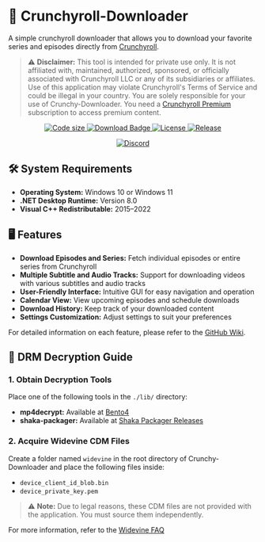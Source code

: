 # 💾 Crunchyroll-Downloader

A simple crunchyroll downloader that allows you to download your favorite series and episodes directly from [Crunchyroll](https://www.crunchyroll.com).

> ⚠️ **Disclaimer:** This tool is intended for private use only. It is not affiliated with, maintained, authorized, sponsored, or officially associated with Crunchyroll LLC or any of its subsidiaries or affiliates. Use of this application may violate Crunchyroll's Terms of Service and could be illegal in your country. You are solely responsible for your use of Crunchy-Downloader. You need a [Crunchyroll Premium](https://www.crunchyroll.com/premium) subscription to access premium content.


<p align="center">
  <a href="https://github.com/Crunchy-DL/Crunchy-Downloader">
    <img src="https://img.shields.io/github/languages/code-size/Crunchy-DL/Crunchy-Downloader?style=flat-square" alt="Code size">
  </a>
  <a href="https://github.com/Crunchy-DL/Crunchy-Downloader/releases/latest">
    <img src="https://img.shields.io/github/downloads/Crunchy-DL/Crunchy-Downloader/total?style=flat-square" alt="Download Badge">
  </a>
  <a href="https://github.com/Crunchy-DL/Crunchy-Downloader/blob/master/LICENSE">
    <img src="https://img.shields.io/github/license/Crunchy-DL/Crunchy-Downloader?style=flat-square" alt="License">
  </a>
  <a href="https://github.com/Crunchy-DL/Crunchy-Downloader/releases">
    <img src="https://img.shields.io/github/v/release/Crunchy-DL/Crunchy-Downloader?style=flat-square" alt="Release">
  </a>
</p>
<p align="center">
  <a href="https://discord.gg/QmGhqkAQBT">
    <img src="https://img.shields.io/badge/Discord-7289DA?style=for-the-badge&logo=discord&logoColor=white" alt="Discord">
  </a>
</p>


## 🛠️ System Requirements

- **Operating System:** Windows 10 or Windows 11
- **.NET Desktop Runtime:** Version 8.0
- **Visual C++ Redistributable:** 2015–2022

## 🖥️ Features

- **Download Episodes and Series:** Fetch individual episodes or entire series from Crunchyroll
- **Multiple Subtitle and Audio Tracks:** Support for downloading videos with various subtitles and audio tracks
- **User-Friendly Interface:** Intuitive GUI for easy navigation and operation
- **Calendar View:** View upcoming episodes and schedule downloads
- **Download History:** Keep track of your downloaded content
- **Settings Customization:** Adjust settings to suit your preferences

For detailed information on each feature, please refer to the [GitHub Wiki](https://github.com/Crunchy-DL/Crunchy-Downloader/wiki).

## 🔐 DRM Decryption Guide

### 1. Obtain Decryption Tools

Place one of the following tools in the `./lib/` directory:

- **mp4decrypt:** Available at [Bento4](https://www.bento4.com/downloads/)
- **shaka-packager:** Available at [Shaka Packager Releases](https://github.com/shaka-project/shaka-packager/releases/latest)

### 2. Acquire Widevine CDM Files

Create a folder named `widevine` in the root directory of Crunchy-Downloader and place the following files inside:

- `device_client_id_blob.bin`
- `device_private_key.pem`

> ⚠️ **Note:** Due to legal reasons, these CDM files are not provided with the application. You must source them independently.

For more information, refer to the [Widevine FAQ](https://github.com/Crunchy-DL/Crunchy-Downloader/discussions/36)



